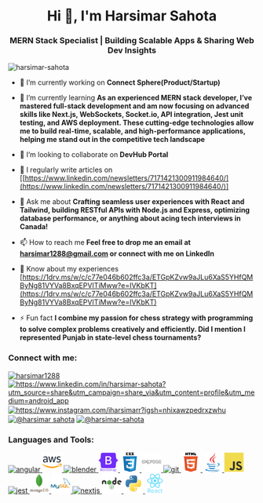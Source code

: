 <h1 align="center">Hi 👋, I'm Harsimar Sahota</h1>
<h3 align="center">MERN Stack Specialist | Building Scalable Apps & Sharing Web Dev Insights</h3>

<p align="left"> <img src="https://komarev.com/ghpvc/?username=harsimar-sahota&label=Profile%20views&color=0e75b6&style=flat" alt="harsimar-sahota" /> </p>

- 🔭 I’m currently working on **Connect Sphere(Product/Startup)**

- 🌱 I’m currently learning **As an experienced MERN stack developer, I’ve mastered full-stack development and am now focusing on advanced skills like Next.js, WebSockets, Socket.io, API integration, Jest unit testing, and AWS deployment. These cutting-edge technologies allow me to build real-time, scalable, and high-performance applications, helping me stand out in the competitive tech landscape**

- 👯 I’m looking to collaborate on **DevHub Portal**

- 📝 I regularly write articles on [[https://www.linkedin.com/newsletters/7171421300911984640/](https://www.linkedin.com/newsletters/7171421300911984640/)]

- 💬 Ask me about **Crafting seamless user experiences with React and Tailwind, building RESTful APIs with Node.js and Express, optimizing database performance, or anything about acing tech interviews in Canada!**

- 📫 How to reach me **Feel free to drop me an email at harsimar1288@gmail.com or connect with me on LinkedIn**

- 📄 Know about my experiences [https://1drv.ms/w/c/c77e046b602ffc3a/ETGpKZvw9aJLu6XaS5YHfQMByNg81VYVa8BxqEPVITiMww?e=IVKbKT](https://1drv.ms/w/c/c77e046b602ffc3a/ETGpKZvw9aJLu6XaS5YHfQMByNg81VYVa8BxqEPVITiMww?e=IVKbKT)

- ⚡ Fun fact **I combine my passion for chess strategy with programming to solve complex problems creatively and efficiently. Did I mention I represented Punjab in state-level chess tournaments?**

<h3 align="left">Connect with me:</h3>
<p align="left">
<a href="https://twitter.com/harsimar1288" target="blank"><img align="center" src="https://raw.githubusercontent.com/rahuldkjain/github-profile-readme-generator/master/src/images/icons/Social/twitter.svg" alt="harsimar1288" height="30" width="40" /></a>
<a href="[https://linkedin.com/in/https://www.linkedin.com/in/harsimar-sahota?utm_source=share&utm_campaign=share_via&utm_content=profile&utm_medium=android_app](https://www.linkedin.com/in/harsimar-sahota/)" target="blank"><img align="center" src="https://raw.githubusercontent.com/rahuldkjain/github-profile-readme-generator/master/src/images/icons/Social/linked-in-alt.svg" alt="https://www.linkedin.com/in/harsimar-sahota?utm_source=share&utm_campaign=share_via&utm_content=profile&utm_medium=android_app" height="30" width="40" /></a>
<a href="https://instagram.com/https://www.instagram.com/iharsimarr?igsh=nhixawzpedrxzwhu" target="blank"><img align="center" src="https://raw.githubusercontent.com/rahuldkjain/github-profile-readme-generator/master/src/images/icons/Social/instagram.svg" alt="https://www.instagram.com/iharsimarr?igsh=nhixawzpedrxzwhu" height="30" width="40" /></a>
<a href="[https://hashnode.com/@harsimar sahota](https://harsimar-sahota.hashnode.dev/)" target="blank"><img align="center" src="https://raw.githubusercontent.com/rahuldkjain/github-profile-readme-generator/master/src/images/icons/Social/hashnode.svg" alt="@harsimar sahota" height="30" width="40" /></a>
<a href="https://medium.com/@harsimar-sahota" target="blank"><img align="center" src="https://raw.githubusercontent.com/rahuldkjain/github-profile-readme-generator/master/src/images/icons/Social/medium.svg" alt="@harsimar-sahota" height="30" width="40" /></a>
</p>

<h3 align="left">Languages and Tools:</h3>
<p align="left"> <a href="https://angular.io" target="_blank" rel="noreferrer"> <img src="https://angular.io/assets/images/logos/angular/angular.svg" alt="angular" width="40" height="40"/> </a> <a href="https://aws.amazon.com" target="_blank" rel="noreferrer"> <img src="https://raw.githubusercontent.com/devicons/devicon/master/icons/amazonwebservices/amazonwebservices-original-wordmark.svg" alt="aws" width="40" height="40"/> </a> <a href="https://www.blender.org/" target="_blank" rel="noreferrer"> <img src="https://download.blender.org/branding/community/blender_community_badge_white.svg" alt="blender" width="40" height="40"/> </a> <a href="https://getbootstrap.com" target="_blank" rel="noreferrer"> <img src="https://raw.githubusercontent.com/devicons/devicon/master/icons/bootstrap/bootstrap-plain-wordmark.svg" alt="bootstrap" width="40" height="40"/> </a> <a href="https://www.w3schools.com/css/" target="_blank" rel="noreferrer"> <img src="https://raw.githubusercontent.com/devicons/devicon/master/icons/css3/css3-original-wordmark.svg" alt="css3" width="40" height="40"/> </a> <a href="https://expressjs.com" target="_blank" rel="noreferrer"> <img src="https://raw.githubusercontent.com/devicons/devicon/master/icons/express/express-original-wordmark.svg" alt="express" width="40" height="40"/> </a> <a href="https://git-scm.com/" target="_blank" rel="noreferrer"> <img src="https://www.vectorlogo.zone/logos/git-scm/git-scm-icon.svg" alt="git" width="40" height="40"/> </a> <a href="https://www.w3.org/html/" target="_blank" rel="noreferrer"> <img src="https://raw.githubusercontent.com/devicons/devicon/master/icons/html5/html5-original-wordmark.svg" alt="html5" width="40" height="40"/> </a> <a href="https://www.java.com" target="_blank" rel="noreferrer"> <img src="https://raw.githubusercontent.com/devicons/devicon/master/icons/java/java-original.svg" alt="java" width="40" height="40"/> </a> <a href="https://developer.mozilla.org/en-US/docs/Web/JavaScript" target="_blank" rel="noreferrer"> <img src="https://raw.githubusercontent.com/devicons/devicon/master/icons/javascript/javascript-original.svg" alt="javascript" width="40" height="40"/> </a> <a href="https://jestjs.io" target="_blank" rel="noreferrer"> <img src="https://www.vectorlogo.zone/logos/jestjsio/jestjsio-icon.svg" alt="jest" width="40" height="40"/> </a> <a href="https://www.mongodb.com/" target="_blank" rel="noreferrer"> <img src="https://raw.githubusercontent.com/devicons/devicon/master/icons/mongodb/mongodb-original-wordmark.svg" alt="mongodb" width="40" height="40"/> </a> <a href="https://www.mysql.com/" target="_blank" rel="noreferrer"> <img src="https://raw.githubusercontent.com/devicons/devicon/master/icons/mysql/mysql-original-wordmark.svg" alt="mysql" width="40" height="40"/> </a> <a href="https://nextjs.org/" target="_blank" rel="noreferrer"> <img src="https://cdn.worldvectorlogo.com/logos/nextjs-2.svg" alt="nextjs" width="40" height="40"/> </a> <a href="https://nodejs.org" target="_blank" rel="noreferrer"> <img src="https://raw.githubusercontent.com/devicons/devicon/master/icons/nodejs/nodejs-original-wordmark.svg" alt="nodejs" width="40" height="40"/> </a> <a href="https://www.python.org" target="_blank" rel="noreferrer"> <img src="https://raw.githubusercontent.com/devicons/devicon/master/icons/python/python-original.svg" alt="python" width="40" height="40"/> </a> <a href="https://reactjs.org/" target="_blank" rel="noreferrer"> <img src="https://raw.githubusercontent.com/devicons/devicon/master/icons/react/react-original-wordmark.svg" alt="react" width="40" height="40"/> </a> </p>
